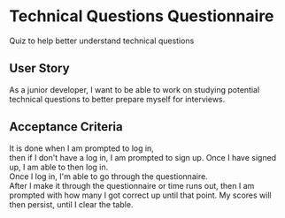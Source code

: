 # Technical Questions Questionnaire  
Quiz to help better understand technical questions  

## User Story  
  
As a junior developer, I want to be able to work on studying potential technical questions to better prepare myself for interviews.  
  

## Acceptance Criteria  
   
It is done when I am prompted to log in,  
then if I don't have a log in,
I am prompted to sign up.
Once I have signed up, I am able to then log in.  
Once I log in, I'm able to go through the questionnaire.   
After I make it through the questionnaire or time runs out, 
then I am prompted with how many I got correct up until that point.
My scores will then persist,
until I clear the table.  



